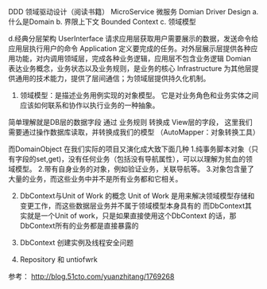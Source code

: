 DDD 领域驱动设计（阅读书籍）    MicroService 微服务
Domian Driver Design
a. 什么是Domain
b. 界限上下文 Bounded Context
c. 领域模型

d.经典分层架构
UserInterface   请求应用层获取用户需要展示的数据，发送命令给应用层执行用户的命令
Application     定义要完成的任务。对外层展示层提供各种应用功能，对内调用领域层，完成各种业务逻辑，应用层不包含业务逻辑
Domian          表达业务概念，业务状态以及业务规则，是业务的核心
Infrastructure  为其他层提供通用的技术能力，提供了层间通信；为领域层提供持久化机制。

1. 领域模型：是描述业务用例实现的对象模型。
它是对业务角色和业务实体之间应该如何联系和协作以执行业务的一种抽象。

简单理解就是DB层的数据字段 通过 业务规则 转换成 View层的字段，
这里我们需要通过操作数据库读取，并转换成我们的模型  （AutoMapper：对象转换工具）

而DomainObject  在我们实际的项目又演化成大致下面几种
1.纯事务脚本对象（只有字段的set,get)，没有任何业务（包括没有导航属性），可以以理解为贫血的领域模型。
2.带有自身业务的对象，例如验证业务，关联导航等。
3.对象包含量了大量的业务，而这些业务中并不是所有业务都和它相关。

2. DbContext与Unit of Work 的概念
Unit of Work 是用来解决领域模型存储和变更工作，而这些数据层业务并不属于领域模型本身具有的
而DbContext其实就是一个Unit of work，只是如果直接使用这个DbContext 的话，那DbContext所有的业务都是直接暴露的

3. DbContext 创建实例及线程安全问题

4. Repository 和 untiofwrk





参考：
http://blog.51cto.com/yuanzhitang/1769268



